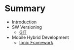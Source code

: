 # Summary

* [Introduction](README.md)
* SW Versioning
   * [GIT](SW_Versioning/git.md)
* Mobile Hybrid Development
   * [Ionic Framework](mobile_hybrid_developement/ionic_framework.md)

